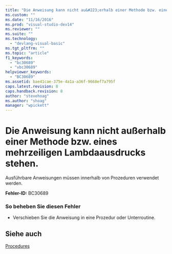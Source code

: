 ```yaml
---
title: "Die Anweisung kann nicht au&#223;erhalb einer Methode bzw. eines mehrzeiligen Lambdaausdrucks stehen. | Microsoft Docs"
ms.custom: ""
ms.date: "11/16/2016"
ms.prod: "visual-studio-dev14"
ms.reviewer: ""
ms.suite: ""
ms.technology: 
  - "devlang-visual-basic"
ms.tgt_pltfrm: ""
ms.topic: "article"
f1_keywords: 
  - "bc30689"
  - "vbc30689"
helpviewer_keywords: 
  - "BC30689"
ms.assetid: bae41cae-375e-4a1a-a36f-9668ef7a795f
caps.latest.revision: 8
caps.handback.revision: 8
author: "stevehoag"
ms.author: "shoag"
manager: "wpickett"
---
```

# Die Anweisung kann nicht au&#223;erhalb einer Methode bzw. eines mehrzeiligen Lambdaausdrucks stehen.
Ausführbare Anweisungen müssen innerhalb von Prozeduren verwendet werden.  
  
 **Fehler\-ID:** BC30689  
  
### So beheben Sie diesen Fehler  
  
-   Verschieben Sie die Anweisung in eine Prozedur oder Unterroutine.  
  
## Siehe auch  
 [Procedures](../../visual-basic/programming-guide/language-features/procedures/index.md)
